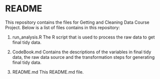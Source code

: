 # README

This repository contains the files for Getting and Cleaning Data Course Project. Below is a list 
of files contains in this repository: 

1. run_analysis.R
	The R script that is used to process the raw data to get final tidy data.
	
2. CodeBook.md
	Contains the descriptions of the variables in final tidy data, the raw data source and the transformation steps for generating final tidy data.
	
3. README.md
	This README.md file.


